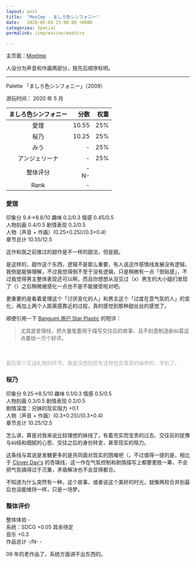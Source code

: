 ```yaml
---
layout: post
title:  "MoeImp - ましろ色シンフォニー"
date:   2020-05-03 23:06:00 +0800
categories: Special
permalink: /impression/mashiro

---
```


主页面：[MoeImp](http://yoro.xyz/impression)

人设分为声音和作画两部分，按先后顺序标明。

---

Palette 「ましろ色シンフォニー」（2009）

游玩时间： 2020 年 5 月

| ましろ色シンフォニー | 分数 | 权重 |
| :---------------: |---: |---: |
| 愛理 | 10.55 |25%|
| 桜乃 | 10.25 |25%|
| みう | - |25%|
| アンジェリーナ | - |25%|
| 整体评分 | -<br />N- | |
|Rank| - | |

### 愛理

印象分 9.4→8.8/10 趣味 0.2/0.3 情感 0.45/0.5  
人物刻画 0.4/0.5 剧情表现 0.2/0.5  
人物（声音 + 作画）(0.25+0.25)/(0.3+0.4)  
章节总计 10.55/12.5

这作和我之前推过的甜作是不一样的甜法，但是甜。

是这样的，甜作这个东西，逻辑不是那么重要，有人说这作感情线发展没有逻辑，我倒是能够理解，不过我觉得倒不至于没有逻辑，只是稍微有一点「倒贴感」，不过我觉得男主整体表现还可以啊，而且你想想从没见过（x）男生的大小姐们发现了（）之后稍微被感化一点也不是不能接受啦对吧。

更重要的是看着爱理这个「讨厌变化的人」和男主这个「过度在意气氛的人」的变化，再加上两个人距离感靠近的过程，真的感觉到那种甜丝丝的感觉了。

顺便引用一下 [Bangumi 用户 Star Plastic](http://bgm.tv/user/509993) 的短评：

> 尤其是爱理线，把大量笔墨用于描写交往后的故事、且不刻意制造新纠葛这点要给一万个好评。

<p style="color: #FFFFFF">有的时候就想起了自己的当年（x</p>

<p style="color: #AAAAAA">最后那个互送礼物的环节，我是没想到还有这种包含寓意的操作的，学到了。</p>

### 桜乃

印象分 9.25→8.5/10 趣味 0.1/0.3 情感 0.5/0.5  
人物刻画 0.3/0.5 剧情表现 0.2/0.5  
剧情深度：兄妹的现实阻力 +0.1  
人物（声音 + 作画）(0.3+0.25)/(0.3+0.4)  
章节总计 10.25/12.5

怎么讲，算是对我来说比较理想的妹线了，有着充实而宝贵的过去、交往前的犹豫与纠结和细腻的心思、交往之后的身份转变，甚至现实的阻力。

这条线与其说是发糖更多的是共同面对现实的困难吧（。不过值得一提的是，相比于 [Clover Day's](../cd) 的杏璃线，这一作在气氛控制和剧情描写上都要更胜一筹，不会把气氛搞得过于沉重，矛盾解决也不会显得都合。

不知道为什么突然有一种，这个故事，或者说这个美好的时光，就像两校合并到最后也没能维持一样，只是一场梦。

### 整体评价

整体体验 -  
系统：SDCG +0.05 其余待定  
音乐 +0.3  
作品总计 -/N- -

09 年的老作品了，系统方面讲不出东西的。